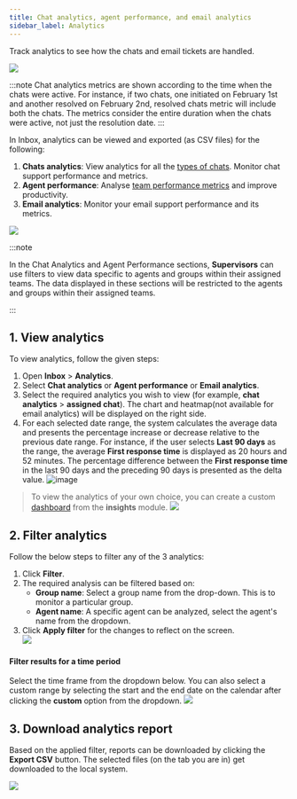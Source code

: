 ```yaml
---
title: Chat analytics, agent performance, and email analytics
sidebar_label: Analytics 
---
```


Track analytics to see how the chats and email tickets are handled. 

![](https://i.imgur.com/z09Ww6M.png)

:::note
Chat analytics metrics are shown according to the time when the chats were active. For instance, if two chats, one initiated on February 1st and another resolved on February 2nd,  resolved chats metric will include both the chats. The metrics consider the entire duration when the chats were active, not just the resolution date.
:::

In Inbox, analytics can be viewed and exported (as CSV files) for the following:

1. **Chats analytics**: View analytics for all the [types of chats](https://docs.yellow.ai/docs/platform_concepts/inbox/chats/getstartedwithlivechat). Monitor chat support performance and metrics. 
2. **Agent performance**: Analyse [team performance metrics](/platform_concepts/inbox/analytics-reports/reports/chats/chat-report-metrics.md) and improve productivity. 
3. **Email analytics**: Monitor your email support performance and its metrics.

![](https://cdn.yellowmessenger.com/assets/yellow-docs/analiticswid.gif)



:::note

In the Chat Analytics and Agent Performance sections, **Supervisors** can use filters to view data specific to agents and groups within their assigned teams. The data displayed in these sections will be restricted to the agents and groups within their assigned teams.

:::


## <a name="1"></a>  1. View analytics


To view analytics, follow the given steps: 

1. Open **Inbox** > **Analytics**. 
2. Select **Chat analytics** or **Agent performance** or **Email analytics**. 
3. Select the required analytics you wish to view (for example, **chat analytics** > **assigned chat**). The chart and heatmap(not available for email analytics) will be displayed on the right side. 
4. For each selected date range, the system calculates the average data and presents the percentage increase or decrease relative to the previous date range. For instance, if the user selects **Last 90 days** as the range, the average **First response time** is displayed as 20 hours and 52 minutes. The percentage difference between the **First response time** in the last 90 days and the preceding 90 days is presented as the delta value.
    ![image](https://imgur.com/KXFSxjs.png)


> To view the analytics of your own choice, you can create a custom [dashboard](https://docs.yellow.ai/docs/platform_concepts/growth/Dashboards/dashboardintro) from the **insights** module. 
> ![](https://cdn.yellowmessenger.com/assets/yellow-docs/custdashboard.png)




## <a name="2"></a>  2. Filter analytics


Follow the below steps to filter any of the 3 analytics: 

1. Click **Filter**. 
2. The required analysis can be filtered based on:
    - **Group name**: Select a group name from the drop-down. This is to monitor a particular group. 
    - **Agent name**: A specific agent can be analyzed, select the agent's name from the dropdown. 
3. Click **Apply filter** for the changes to reflect on the screen.                       
![](https://cdn.yellowmessenger.com/assets/yellow-docs/filteranalytics.png)

#### Filter results for a time period

Select the time frame from the dropdown below. You can also select a custom range by selecting the start and the end date on the calendar after clicking the **custom** option from the dropdown. 
![](https://cdn.yellowmessenger.com/assets/yellow-docs/timeframe.png)



## <a name="3"></a>  3. Download analytics report


Based on the applied filter, reports can be downloaded by clicking the **Export CSV** button. The selected files (on the tab you are in) get downloaded to the local system. 

![](https://cdn.yellowmessenger.com/assets/yellow-docs/analyticscsv.png)









